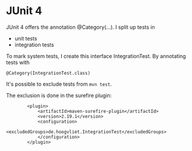 # JUnit 4

JUnit 4 offers the annotation @Category(...). I split up tests in

* unit tests
* integration tests

To mark system tests, I create this interface IntegrationTest. By annotating
tests with

    @Category(IntegrationTest.class)
    
It's possible to exclude tests from ```mvn test```.

The exclusion is done in the surefire plugin:

            <plugin>
                <artifactId>maven-surefire-plugin</artifactId>
                <version>2.19.1</version>
                <configuration>
                    <excludedGroups>de.hoogvliet.IntegrationTest</excludedGroups>
                </configuration>
            </plugin>
